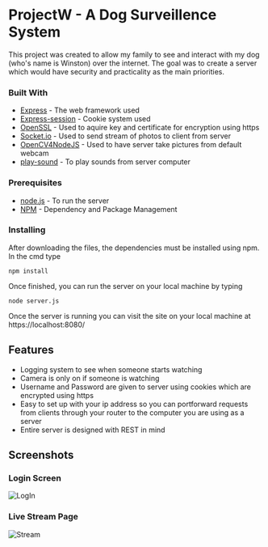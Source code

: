 # ProjectW - A Dog Surveillence System

This project was created to allow my family to see and interact with my dog (who's name is Winston) over the internet. The goal was to create a server which would have security and practicality as the main priorities.

### Built With

* [Express](https://expressjs.com/) - The web framework used
* [Express-session](https://github.com/expressjs/session) - Cookie system used
* [OpenSSL](https://www.openssl.org/) - Used to aquire key and certificate for encryption using https
* [Socket.io](https://socket.io/) - Used to send stream of photos to client from server
* [OpenCV4NodeJS](https://www.npmjs.com/package/opencv4nodejs/v/4.1.0) - Used to have server take pictures from default webcam
* [play-sound](https://www.npmjs.com/package/play-sound) - To play sounds from server computer


### Prerequisites

* [node.js](https://nodejs.org/en/) - To run the server
* [NPM](https://www.npmjs.com/) - Dependency and Package Management


### Installing

After downloading the files, the dependencies must be installed using npm. In the cmd type

```
npm install
```

Once finished, you can run the server on your local machine by typing

```
node server.js
```

Once the server is running you can visit the site on your local machine at https://localhost:8080/

## Features

* Logging system to see when someone starts watching
* Camera is only on if someone is watching
* Username and Password are given to server using cookies which are encrypted using https
* Easy to set up with your ip address so you can portforward requests from clients through your router to the computer you are using as a server
* Entire server is designed with REST in mind

## Screenshots

### Login Screen
![LogIn](https://imgur.com/lQuIR99.png)

### Live Stream Page
![Stream](https://imgur.com/8g6h8Mb.png)
